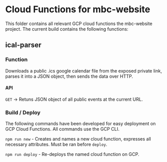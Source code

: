 # Cloud Functions for mbc-website

This folder contains all relevant GCP cloud functions the mbc-website project.  The current build contains the following functions:

## ical-parser

### Function

Downloads a public .ics google calendar file from the exposed private link, parses it into a JSON object, then sends the data over HTTP.

#### API

`GET` -> Retuns JSON object of all public events at the current URL.

### Build / Deploy

The following commands have been developed for easy deployment on GCP Cloud Functions.  All commands use the GCP CLI.

`npm run new` - Creates and names a new cloud function, expresses all necessary attributes.  Must be ran before `deploy`.

`npm run deploy` - Re-deploys the named cloud function on GCP.
